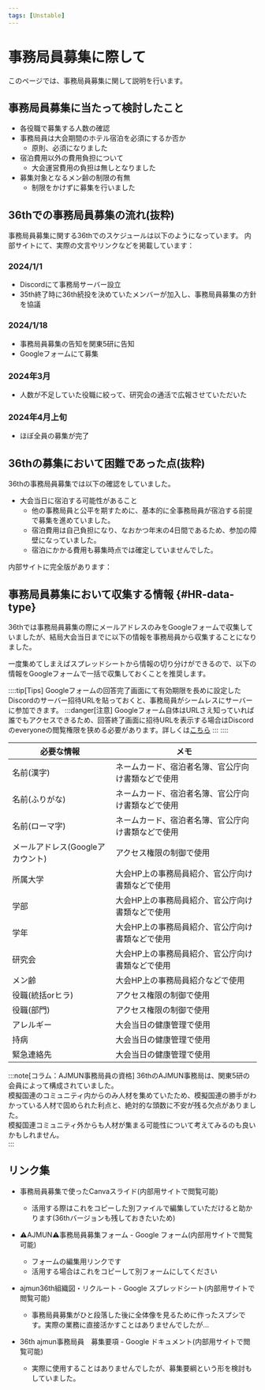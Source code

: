 ```yaml
---
tags: [Unstable]
---
```


# 事務局員募集に際して

このページでは、事務局員募集に関して説明を行います。

## 事務局員募集に当たって検討したこと

- 各役職で募集する人数の確認
- 事務局員は大会期間のホテル宿泊を必須にするか否か
  - 原則、必須になりました
- 宿泊費用以外の費用負担について
  - 大会運営費用の負担は無しとなりました
- 募集対象となるメン齢の制限の有無
  - 制限をかけずに募集を行いました

## 36thでの事務局員募集の流れ(抜粋)

事務局員募集に関する36thでのスケジュールは以下のようになっています。
内部サイトにて、実際の文言やリンクなどを掲載しています：

### 2024/1/1

- Discordにて事務局サーバー設立
- 35th終了時に36th続投を決めていたメンバーが加入し、事務局員募集の方針を協議

### 2024/1/18

- 事務局員募集の告知を関東5研に告知
- Googleフォームにて募集

### 2024年3月

- 人数が不足していた役職に絞って、研究会の通活で広報させていただいた

### 2024年4月上旬

- ほぼ全員の募集が完了

## 36thの募集において困難であった点(抜粋)

36thの事務局員募集では以下の確認をしていました。

- 大会当日に宿泊する可能性があること
  - 他の事務局員と公平を期すために、基本的に全事務局員が宿泊する前提で募集を進めていました。
  - 宿泊費用は自己負担になり、なおかつ年末の4日間であるため、参加の障壁になっていました。
  - 宿泊にかかる費用も募集時点では確定していませんでした。

内部サイトに完全版があります：

## 事務局員募集において収集する情報 {#HR-data-type}

36thでは事務局員募集の際にメールアドレスのみをGoogleフォームで収集していましたが、結局大会当日までに以下の情報を事務局員から収集することになりました。  

一度集めてしまえばスプレッドシートから情報の切り分けができるので、以下の情報をGoogleフォームで一括で収集しておくことを推奨します。

::::tip[Tips]
Googleフォームの回答完了画面にて有効期限を長めに設定したDiscordのサーバー招待URLを貼っておくと、事務局員がシームレスにサーバーに参加できます。
:::danger[注意]
Googleフォーム自体はURLさえ知っていれば誰でもアクセスできるため、回答終了画面に招待URLを表示する場合はDiscordのeveryoneの閲覧権限を狭める必要があります。詳しくは[こちら](#)
:::
::::

| 必要な情報                       | メモ                                               | 
| -------------------------------- | -------------------------------------------------- | 
| 名前(漢字)                       | ネームカード、宿泊者名簿、官公庁向け書類などで使用 | 
| 名前(ふりがな)                   | ネームカード、宿泊者名簿、官公庁向け書類などで使用 | 
| 名前(ローマ字)                   | ネームカード、宿泊者名簿、官公庁向け書類などで使用 | 
| メールアドレス(Googleアカウント) | アクセス権限の制御で使用                           | 
| 所属大学                         | 大会HP上の事務局員紹介、官公庁向け書類などで使用   | 
| 学部                             | 大会HP上の事務局員紹介、官公庁向け書類などで使用   | 
| 学年                             | 大会HP上の事務局員紹介、官公庁向け書類などで使用   | 
| 研究会                           | 大会HP上の事務局員紹介、官公庁向け書類などで使用   | 
| メン齢                           | 大会HP上の事務局員紹介などで使用                   | 
| 役職(統括orヒラ)                 | アクセス権限の制御で使用                           | 
| 役職(部門)                       | アクセス権限の制御で使用                           | 
| アレルギー                       | 大会当日の健康管理で使用                           | 
| 持病                             | 大会当日の健康管理で使用                           | 
| 緊急連絡先                       | 大会当日の健康管理で使用                           | 

:::note[コラム：AJMUN事務局員の資格]
36thのAJMUN事務局は、関東5研の会員によって構成されていました。  
模擬国連のコミュニティ内からのみ人材を集めていたため、模擬国連の勝手がわかっている人材で固められた利点と、絶対的な頭数に不安が残る欠点がありました。  
模擬国連コミュニティ外からも人材が集まる可能性について考えてみるのも良いかもしれません。  
:::


## リンク集

- 事務局員募集で使ったCanvaスライド(内部用サイトで閲覧可能)
  - 活用する際はこれをコピーした別ファイルで編集していただけると助かります(36thバージョンも残しておきたいため)


- ⚠️AJMUN⚠️事務局員募集フォーム - Google フォーム(内部用サイトで閲覧可能)
  - フォームの編集用リンクです
  - 活用する場合はこれをコピーして別フォームにしてください

- ajmun36th組織図・リクルート - Google スプレッドシート(内部用サイトで閲覧可能)
  - 事務局員募集がひと段落した後に全体像を見るために作ったスプシです。実際の業務に直接活かすことはありませんでしたが...

- 36th ajmun事務局員　募集要項 - Google ドキュメント(内部用サイトで閲覧可能)
  - 実際に使用することはありませんでしたが、募集要綱という形を検討もしていました。
